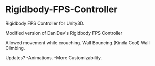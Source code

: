 # Rigidbody-FPS-Controller
Rigidbody FPS Controller for Unity3D. 

Modified version of DaniDev's Rigidbody FPS Controller

Allowed movement while crouching.
Wall Bouncing.(Kinda Cool)
Wall Climbing.

Updates?
-Animations.
-More Customizability.
